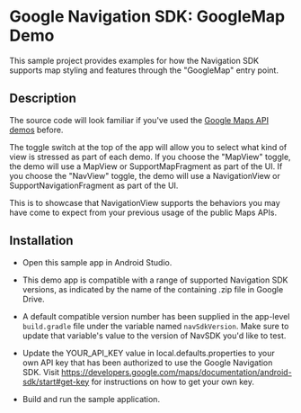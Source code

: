 # Google Navigation SDK: GoogleMap Demo

This sample project provides examples for how the Navigation SDK supports map
styling and features through the "GoogleMap" entry point.

## Description

The source code will look familiar if you've used the
[Google Maps API demos](https://github.com/googlemaps/android-samples/) before.

The toggle switch at the top of the app will allow you to select what kind of
view is stressed as part of each demo. If you choose the "MapView" toggle, the
demo will use a MapView or SupportMapFragment as part of the UI. If you choose
the "NavView" toggle, the demo will use a NavigationView or
SupportNavigationFragment as part of the UI.

This is to showcase that NavigationView supports the behaviors you may have come
to expect from your previous usage of the public Maps APIs.

## Installation

-   Open this sample app in Android Studio.

-   This demo app is compatible with a range of supported Navigation SDK
    versions, as indicated by the name of the containing .zip file in Google
    Drive.

-   A default compatible version number has been supplied in the app-level
    `build.gradle` file under the variable named `navSdkVersion`. Make sure to
    update that variable's value to the version of NavSDK you'd like to test.

-   Update the YOUR_API_KEY value in local.defaults.properties to your own API
    key that has been authorized to use the Google Navigation SDK. Visit
    https://developers.google.com/maps/documentation/android-sdk/start#get-key
    for instructions on how to get your own key.

-   Build and run the sample application.
